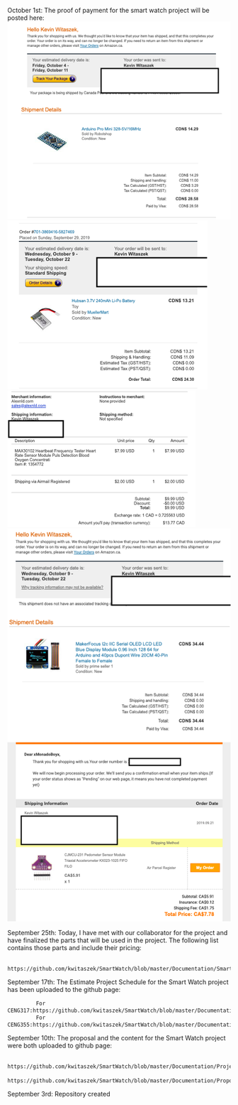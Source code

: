 October 1st: The proof of payment for the smart watch project will be posted here:
            ![Screenshot](Images/ARDUINO.png)
                        ![Screenshot](Images/BATTERY.png)
                                    ![Screenshot](Images/HEARTRATE.png)
                                                ![Screenshot](Images/OLED.png)
                                                            ![Screenshot](Images/PEDOMETER.png)
                                                            
                                                                                                                     
                                                                        




September 25th: Today, I have met with our collaborator for the project and have finalized the parts that will be used in the                 project. The following list contains those parts and include their pricing:
  
                https://github.com/kwitaszek/SmartWatch/blob/master/Documentation/SmartWatchBugdet.xlsx

September 17th: The Estimate Project Schedule for the Smart Watch project has been uploaded to the github page:

             For CENG317:https://github.com/kwitaszek/SmartWatch/blob/master/Documentation/CENG317_Smart_Watch_Schedule.gan
             For CENG355:https://github.com/kwitaszek/SmartWatch/blob/master/Documentation/CENG355_Smart_watch_Schedule.gan
               

September 10th: The proposal and the content for the Smart Watch project were both uploaded to github page:
              
              https://github.com/kwitaszek/SmartWatch/blob/master/Documentation/ProjectProposal_TechBoys.pdf
              https://github.com/kwitaszek/SmartWatch/blob/master/Documentation/ProposalContent_TechBoys.xlsx

September 3rd: Repository created
